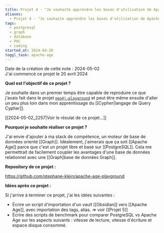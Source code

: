 ```yaml
---
title: Projet 4 - "Je souhaite apprendre les bases d'utilisation de Apache Age"
aliases:
  - Projet 4 - "Je souhaite apprendre les bases d'utilisation de Apache Age"
tags:
  - postgresql
  - graph
  - database
  - POC
  - coding
started_at: 2024-04-20
toggl_task: apache-age
---
```


Date de la création de cette note : 2024-05-02  
J'ai commencé ce projet le 20 avril 2024

**Quel est l'objectif de ce projet ?**

Je souhaite dans un premier temps être capable de reproduire ce que j'avais fait dans le projet [`neo4j-playground`](https://github.com/stephane-klein/neo4j-playground) et peut être même ensuite d'aller un peu plus loin dans mon apprentissage du [[Cypher|langage de Query Cypher]].

[[2024-05-02_2257|Voir le résulat de ce projet…]] 

**Pourquoi je souhaite réaliser ce projet ?**

J'ai envie d'ajouter à ma stack de compétence, un moteur de base de données orienté [[Graph]]. Idéalement, j'aimerais que ça soit [[Apache Age]] parce que c'est un projet libre et basé sur [[PostgreSQL]]. Cela me permettrait de facilement coupler les avantages d'une base de données relationnel avec une [[Graph|base de données Graph]].

**Repository de ce projet :**

https://github.com/stephane-klein/apache-age-playground

**Idées après ce projet :**

Si j'arrive à terminer ce projet, j'ai les idées suivantes :

- Écrire un script d'importation d'un vault [[Obsidian]] vers [[Apache Age]], avec importation des tags, alias. => voir [[Projet 5]]
- Écrire des scripts de benchmark pour comparer PostgreSQL vs Apache Age sur les aspects suivants : vitesse de lecture, vitesse d'écriture et espace disque consommé.